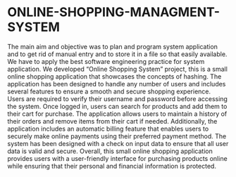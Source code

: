 # ONLINE-SHOPPING-MANAGMENT-SYSTEM


The main aim and objective was to plan and program system application and to get rid of manual entry 
and to store it in a file so that easily available. We have to apply the best software engineering 
practice for system application. We developed “Online Shopping System” project, this is a small 
online shopping application that showcases the concepts of hashing. The application has been designed
to handle any number of users and includes several features to ensure a smooth and secure shopping
experience. Users are required to verify their username and password before accessing the system. 
Once logged in, users can search for products and add them to their cart for purchase. 
The application allows users to maintain a history of their orders and remove items from
their cart if needed. Additionally, the application includes an automatic billing feature 
that enables users to securely make online payments using their preferred payment method.
The system has been designed with a check on input data to ensure that all user data
is valid and secure. Overall, this small online shopping application provides users with 
a user-friendly interface for purchasing products online while ensuring that their personal 
and financial information is protected.
